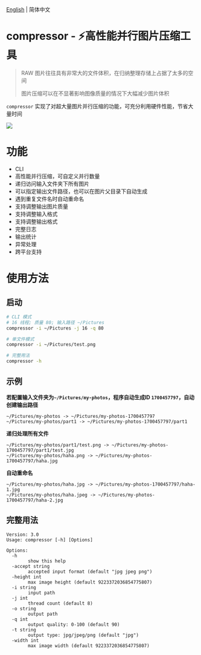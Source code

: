 [English](README.md) | 简体中文

# compressor - ⚡️高性能并行图片压缩工具

> RAW 图片往往具有非常大的文件体积，在归纳整理存储上占据了太多的空间
>
> 图片压缩可以在不显著影响图像质量的情况下大幅减少图片体积

`compressor` 实现了对超大量图片并行压缩的功能，可充分利用硬件性能，节省大量时间

![](https://goreportcard.com/badge/github.com/bipy/compressor)

# 功能

- CLI
- 高性能并行压缩，可自定义并行数量
- 递归访问输入文件夹下所有图片
- 可以指定输出文件路径，也可以在图片父目录下自动生成
- 遇到重复文件名时自动重命名
- 支持调整输出图片质量
- 支持调整输入格式
- 支持调整输出格式
- 完整日志
- 输出统计
- 异常处理
- 跨平台支持

# 使用方法

## 启动

```bash
# CLI 模式
# 16 线程; 质量 80; 输入路径 ~/Pictures
compressor -i ~/Pictures -j 16 -q 80

# 单文件模式
compressor -i ~/Pictures/test.png

# 完整用法
compressor -h
```

## 示例

**若配置输入文件夹为`~/Pictures/my-photos`，程序自动生成ID `1700457797`，自动创建输出路径**

```
~/Pictures/my-photos -> ~/Pictures/my-photos-1700457797
~/Pictures/my-photos/part1 -> ~/Pictures/my-photos-1700457797/part1
```

**递归处理所有文件**

```
~/Pictures/my-photos/part1/test.png -> ~/Pictures/my-photos-1700457797/part1/test.jpg
~/Pictures/my-photos/haha.png -> ~/Pictures/my-photos-1700457797/haha.jpg
```

**自动重命名**

```
~/Pictures/my-photos/haha.jpg -> ~/Pictures/my-photos-1700457797/haha-1.jpg
~/Pictures/my-photos/haha.jpeg -> ~/Pictures/my-photos-1700457797/haha-2.jpg
```

## 完整用法

```
Version: 3.0
Usage: compressor [-h] [Options]

Options:
  -h
        show this help
  -accept string
        accepted input format (default "jpg jpeg png")
  -height int
        max image height (default 9223372036854775807)
  -i string
        input path
  -j int
        thread count (default 8)
  -o string
        output path
  -q int
        output quality: 0-100 (default 90)
  -t string
        output type: jpg/jpeg/png (default "jpg")
  -width int
        max image width (default 9223372036854775807)
```
